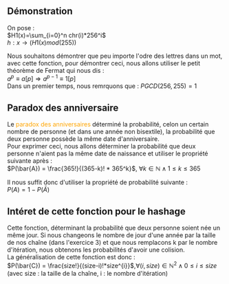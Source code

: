 ## Démonstration
On pose : <br>
$H1(x)=\sum_{i=0}^n chr(i)*256^i$ <br>
$h:x\rightarrow (H1(x) mod(255))$ 

Nous souhaitons démontrer que peu importe l'odre des lettres dans un mot, avec cette fonction, pour démontrer ceci, nous allons utiliser le petit théorème de Fermat qui nous dis : <br>
$a^p \equiv a[p] \Rightarrow a^{p-1} \equiv 1[p]$ <br>
Dans un premier temps, nous remrquons que : $PGCD(256,255)=1$ 

## Paradox des anniversaire 
Le <font color = orange>paradox des anniversaires </font> déterminé la probabilité, celon un certain nombre de personne (et dans une année non bisextile), la probabilité que deux personne possède la même date d'anniversaire. <br>
Pour exprimer ceci, nous allons déterminer la probabilité que deux personne n'aient pas la même date de naissance et utiliser le propriété suivante après : <br>
$P(\bar{A}) = \frac{365!}{(365-k)! * 365^k}$, $\forall k \in \mathbb{N} \land 1\leqslant k \leqslant 365$ <br>

Il nous suffit donc d'utiliser la propriété de probabilité suivante : <br>
$P(A) =  1 - P(\bar{A})$

## Intéret de cette fonction pour le hashage
Cette fonction, déterminant la probabilité que deux personne soient née un même jour. Si nous changeons le nombre de jour d'une année par la taille de nos chaîne (dans l'exercice 3) et que nous remplacons k par le nombre d'itération, nous obtenons les probabilités d'avoir une colision. <br>
La généralisation de cette fonction est donc : <br>
$P(\bar{C}) = \frac{size!}{(size-i)!*size^{i}}$,$\forall (i,size)\in\mathbb{N}^2\land 0\leqslant i\leqslant size$ <br>
(avec size : la taille de la chaîne, i : le nombre d'itération)

